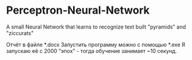 # Perceptron-Neural-Network
A small Neural Network that learns to recognize text built "pyramids" and "ziccurats"

Отчёт в файле *.docx
Запустить программу можно с помощью *.exe
Я запускаю её с 2000 "эпох" - тогда обучение занимает ~10 секунд. 
